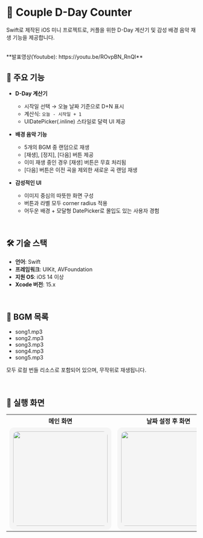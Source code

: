 # 💑 Couple D-Day Counter

Swift로 제작된 iOS 미니 프로젝트로, 커플을 위한 D-Day 계산기 및 감성 배경 음악 재생 기능을 제공합니다.

<br/>
**발표영상(Youtube): https://youtu.be/ROvpBN_RnQI**

## 📱 주요 기능

- **D-Day 계산기**
  - 시작일 선택 → 오늘 날짜 기준으로 D+N 표시
  - 계산식: `오늘 - 시작일 + 1`
  - UIDatePicker(.inline) 스타일로 달력 UI 제공

- **배경 음악 기능**
  - 5개의 BGM 중 랜덤으로 재생
  - [재생], [정지], [다음] 버튼 제공
  - 이미 재생 중인 경우 [재생] 버튼은 무효 처리됨
  - [다음] 버튼은 이전 곡을 제외한 새로운 곡 랜덤 재생

- **감성적인 UI**
  - 이미지 중심의 따뜻한 화면 구성
  - 버튼과 라벨 모두 corner radius 적용
  - 어두운 배경 + 모달형 DatePicker로 몰입도 있는 사용자 경험

<br/>

## 🛠 기술 스택

- **언어**: Swift
- **프레임워크**: UIKit, AVFoundation
- **지원 OS**: iOS 14 이상
- **Xcode 버전**: 15.x

<br/>

## 🎵 BGM 목록

- song1.mp3  
- song2.mp3  
- song3.mp3  
- song4.mp3  
- song5.mp3  

모두 로컬 번들 리소스로 포함되어 있으며, 무작위로 재생됩니다.

<br/>

## 📸 실행 화면

<table>
  <tr>
    <th style="text-align:center;">메인 화면</th>
    <th style="text-align:center;">날짜 설정 후 화면</th>
  </tr>
  <tr>
    <td align="center">
      <div style="background-color:#f5f5f5; padding:10px; border-radius:12px; display:inline-block;">
        <img src="https://github.com/user-attachments/assets/d2c87ec5-c9a4-4f7a-a63b-82c5bd2f7eb8" width="250" style="border-radius:12px;" />
      </div>
    </td>
    <td align="center">
      <div style="background-color:#f5f5f5; padding:10px; border-radius:12px; display:inline-block;">
        <img src="https://github.com/user-attachments/assets/68773612-80af-4f46-a634-e5890bea91ed" width="250" style="border-radius:12px;" />
      </div>
    </td>
  </tr>
</table>

